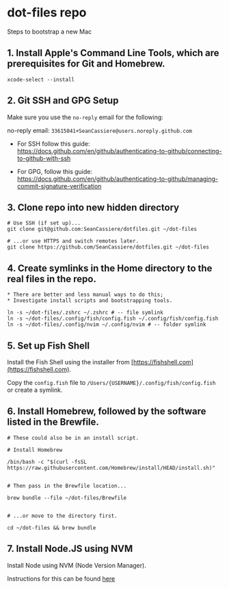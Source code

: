 # dot-files repo

Steps to bootstrap a new Mac

## 1. Install Apple's Command Line Tools, which are prerequisites for Git and Homebrew.

```
xcode-select --install
```

## 2. Git SSH and GPG Setup

Make sure you use the `no-reply` email for the following:

no-reply email: `33615041+SeanCassiere@users.noreply.github.com`

- For SSH follow this guide: https://docs.github.com/en/github/authenticating-to-github/connecting-to-github-with-ssh

- For GPG, follow this guide: https://docs.github.com/en/github/authenticating-to-github/managing-commit-signature-verification

## 3. Clone repo into new hidden directory

```
# Use SSH (if set up)...
git clone git@github.com:SeanCassiere/dotfiles.git ~/dot-files

# ...or use HTTPS and switch remotes later.
git clone https://github.com/SeanCassiere/dotfiles.git ~/dot-files
```

## 4. Create symlinks in the Home directory to the real files in the repo.

```
* There are better and less manual ways to do this;
* Investigate install scripts and bootstrapping tools.

ln -s ~/dot-files/.zshrc ~/.zshrc # -- file symlink
ln -s ~/dot-files/.config/fish/config.fish ~/.config/fish/config.fish
ln -s ~/dot-files/.config/nvim ~/.config/nvim # -- folder symlink
```

## 5. Set up Fish Shell

Install the Fish Shell using the installer from [https://fishshell.com](https://fishshell.com).

Copy the `config.fish` file to `/Users/{USERNAME}/.config/fish/config.fish` or create a symlink.

## 6. Install Homebrew, followed by the software listed in the Brewfile.

```
# These could also be in an install script.

# Install Homebrew

/bin/bash -c "$(curl -fsSL https://raw.githubusercontent.com/Homebrew/install/HEAD/install.sh)"


# Then pass in the Brewfile location...

brew bundle --file ~/dot-files/Brewfile


# ...or move to the directory first.

cd ~/dot-files && brew bundle
```

## 7. Install Node.JS using NVM

Install Node using NVM (Node Version Manager).

Instructions for this can be found [here](https://nodejs.dev/)
